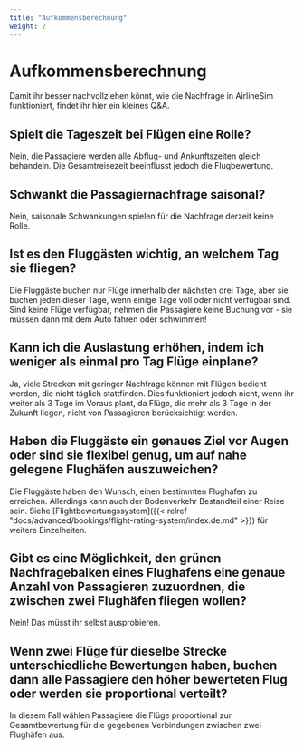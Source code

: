 ```yaml
---
title: "Aufkommensberechnung"
weight: 2
---
```


# Aufkommensberechnung

Damit ihr besser nachvollziehen könnt, wie die Nachfrage in AirlineSim funktioniert, findet ihr hier ein kleines Q&A.

## Spielt die Tageszeit bei Flügen eine Rolle?

Nein, die Passagiere werden alle Abflug- und Ankunftszeiten gleich behandeln. Die Gesamtreisezeit beeinflusst jedoch die Flugbewertung.

## Schwankt die Passagiernachfrage saisonal?

Nein, saisonale Schwankungen spielen für die Nachfrage derzeit keine Rolle.

## Ist es den Fluggästen wichtig, an welchem Tag sie fliegen?

Die Fluggäste buchen nur Flüge innerhalb der nächsten drei Tage, aber sie buchen jeden dieser Tage, wenn einige Tage voll oder nicht verfügbar sind. Sind keine Flüge verfügbar, nehmen die Passagiere keine Buchung vor - sie müssen dann mit dem Auto fahren oder schwimmen!

## Kann ich die Auslastung erhöhen, indem ich weniger als einmal pro Tag Flüge einplane?

Ja, viele Strecken mit geringer Nachfrage können mit Flügen bedient werden, die nicht täglich stattfinden. Dies funktioniert jedoch nicht, wenn ihr weiter als 3 Tage im Voraus plant, da Flüge, die mehr als 3 Tage in der Zukunft liegen, nicht von Passagieren berücksichtigt werden.

## Haben die Fluggäste ein genaues Ziel vor Augen oder sind sie flexibel genug, um auf nahe gelegene Flughäfen auszuweichen?

Die Fluggäste haben den Wunsch, einen bestimmten Flughafen zu erreichen. Allerdings kann auch der Bodenverkehr Bestandteil einer Reise sein. Siehe [Flightbewertungssystem]({{< relref "docs/advanced/bookings/flight-rating-system/index.de.md" >}}) für weitere Einzelheiten.

## Gibt es eine Möglichkeit, den grünen Nachfragebalken eines Flughafens eine genaue Anzahl von Passagieren zuzuordnen, die zwischen zwei Flughäfen fliegen wollen?

Nein! Das müsst ihr selbst ausprobieren.

## Wenn zwei Flüge für dieselbe Strecke unterschiedliche Bewertungen haben, buchen dann alle Passagiere den höher bewerteten Flug oder werden sie proportional verteilt?

In diesem Fall wählen Passagiere die Flüge proportional zur Gesamtbewertung für die gegebenen Verbindungen zwischen zwei Flughäfen aus.
